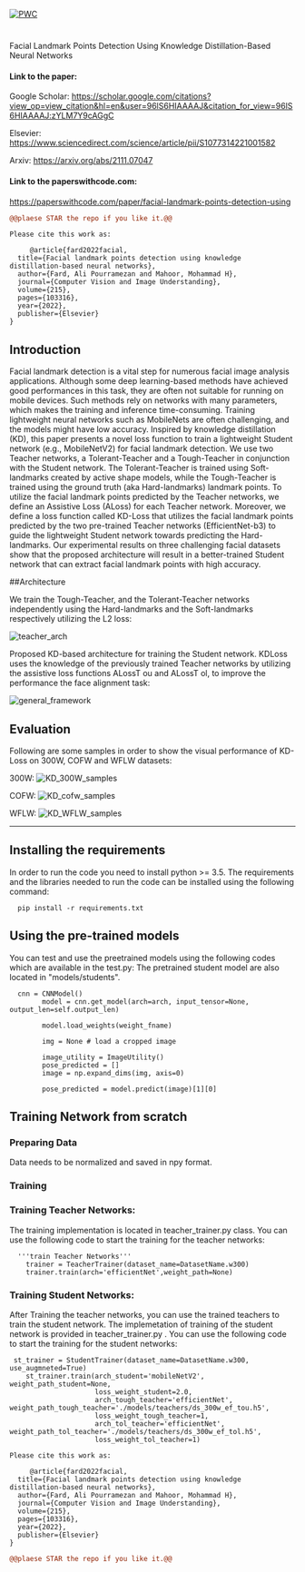 	
[![PWC](https://img.shields.io/endpoint.svg?url=https://paperswithcode.com/badge/facial-landmark-points-detection-using/face-alignment-on-cofw)](https://paperswithcode.com/sota/face-alignment-on-cofw?p=facial-landmark-points-detection-using)

#
Facial Landmark Points Detection Using Knowledge Distillation-Based Neural Networks



#### Link to the paper:
Google Scholar:
https://scholar.google.com/citations?view_op=view_citation&hl=en&user=96lS6HIAAAAJ&citation_for_view=96lS6HIAAAAJ:zYLM7Y9cAGgC

Elsevier:
https://www.sciencedirect.com/science/article/pii/S1077314221001582

Arxiv:
https://arxiv.org/abs/2111.07047

#### Link to the paperswithcode.com:
https://paperswithcode.com/paper/facial-landmark-points-detection-using

```diff
@@plaese STAR the repo if you like it.@@
```

```
Please cite this work as:

     @article{fard2022facial,
  title={Facial landmark points detection using knowledge distillation-based neural networks},
  author={Fard, Ali Pourramezan and Mahoor, Mohammad H},
  journal={Computer Vision and Image Understanding},
  volume={215},
  pages={103316},
  year={2022},
  publisher={Elsevier}
}

```

## Introduction
Facial landmark detection is a vital step for numerous facial image analysis applications. Although some deep learning-based methods have achieved good performances in this task, they are often not suitable for running on mobile devices. Such methods rely on networks with many parameters, which makes the training and inference time-consuming. Training lightweight neural networks such as MobileNets are often challenging, and the models might have low accuracy. Inspired by knowledge distillation (KD), this paper presents a novel loss function to train a lightweight Student network (e.g., MobileNetV2) for facial landmark detection. We use two Teacher networks, a Tolerant-Teacher and a Tough-Teacher in conjunction with the Student network. The Tolerant-Teacher is trained using Soft-landmarks created by active shape models, while the Tough-Teacher is trained using the ground truth (aka Hard-landmarks) landmark points. To utilize the facial landmark points predicted by the Teacher networks, we define an Assistive Loss (ALoss) for each Teacher network. Moreover, we define a loss function called KD-Loss that utilizes the facial landmark points predicted by the two pre-trained Teacher networks (EfficientNet-b3) to guide the lightweight Student network towards predicting the Hard-landmarks. Our experimental results on three challenging facial datasets show that the proposed architecture will result in a better-trained Student network that can extract facial landmark points with high accuracy.


##Architecture

We train the Tough-Teacher, and the Tolerant-Teacher networks independently using the Hard-landmarks and the Soft-landmarks respectively utilizing the L2 loss:

![teacher_arch](https://github.com/aliprf/KD-Loss/blob/master/samples/teacher_arch-1.jpg?raw=true)


Proposed KD-based architecture for training the Student network. KDLoss uses the knowledge of the previously trained Teacher networks by utilizing the assistive loss functions ALossT ou and ALossT ol, to improve the performance the face alignment task:

![general_framework](https://github.com/aliprf/KD-Loss/blob/master/samples/general_framework-1.jpg?raw=true)


## Evaluation

Following are some samples in order to show the visual performance of KD-Loss on 300W, COFW and WFLW datasets:

300W:
![KD_300W_samples](https://github.com/aliprf/KD-Loss/blob/master/samples/KD_300W_samples-1.jpg?raw=true)

COFW:
![KD_cofw_samples](https://github.com/aliprf/KD-Loss/blob/master/samples/KD_cofw_samples-1.jpg?raw=true)

WFLW:
![KD_WFLW_samples](https://github.com/aliprf/KD-Loss/blob/master/samples/KD_WFLW_samples-1.jpg?raw=true)

----------------------------------------------------------------------------------------------------------------------------------
## Installing the requirements
In order to run the code you need to install python >= 3.5. 
The requirements and the libraries needed to run the code can be installed using the following command:

```
  pip install -r requirements.txt
```


## Using the pre-trained models
You can test and use the preetrained models using the following codes which are available in the test.py:
The pretrained student model are also located in "models/students".
  
```
  cnn = CNNModel()
        model = cnn.get_model(arch=arch, input_tensor=None, output_len=self.output_len)

        model.load_weights(weight_fname)

        img = None # load a cropped image

        image_utility = ImageUtility()
        pose_predicted = []
        image = np.expand_dims(img, axis=0)

        pose_predicted = model.predict(image)[1][0]
```


## Training Network from scratch


### Preparing Data
Data needs to be normalized and saved in npy format. 

### Training 

### Training Teacher Networks: 

The training implementation is located in teacher_trainer.py class. You can use the following code to start the training for the teacher networks:

```
  '''train Teacher Networks'''
    trainer = TeacherTrainer(dataset_name=DatasetName.w300)
    trainer.train(arch='efficientNet',weight_path=None)
```

### Training Student Networks: 
After Training the teacher networks, you can use the trained teachers to train the student network. The implemetation of training of the student network is provided in teacher_trainer.py . You can use the following code to start the training for the student networks:

```
 st_trainer = StudentTrainer(dataset_name=DatasetName.w300, use_augmneted=True)
    st_trainer.train(arch_student='mobileNetV2', weight_path_student=None,
                     loss_weight_student=2.0,
                     arch_tough_teacher='efficientNet', weight_path_tough_teacher='./models/teachers/ds_300w_ef_tou.h5',
                     loss_weight_tough_teacher=1,
                     arch_tol_teacher='efficientNet', weight_path_tol_teacher='./models/teachers/ds_300w_ef_tol.h5',
                     loss_weight_tol_teacher=1)
```



```
Please cite this work as:

     @article{fard2022facial,
  title={Facial landmark points detection using knowledge distillation-based neural networks},
  author={Fard, Ali Pourramezan and Mahoor, Mohammad H},
  journal={Computer Vision and Image Understanding},
  volume={215},
  pages={103316},
  year={2022},
  publisher={Elsevier}
}

```  

```diff
@@plaese STAR the repo if you like it.@@
```
